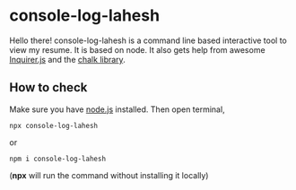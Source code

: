 # console-log-lahesh

Hello there! console-log-lahesh is a command line based interactive tool to view my resume. It is based on node. It also gets help from awesome [Inquirer.js](https://github.com/SBoudrias/Inquirer.js/) and the [chalk library](https://github.com/chalk/chalk).  

## How to check
Make sure you have [node.js](https://nodejs.org/en/) installed. 
Then open terminal,

    npx console-log-lahesh

or

    npm i console-log-lahesh

(**npx** will run the command without installing it locally)

